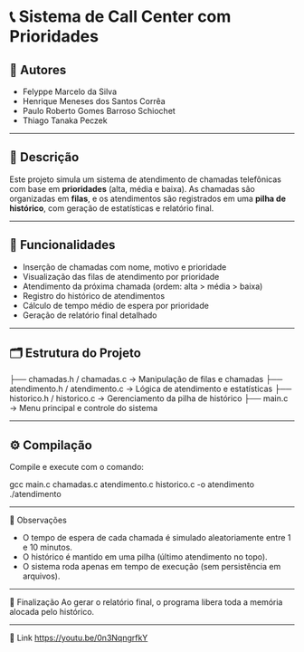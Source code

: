 # 📞 Sistema de Call Center com Prioridades

## 👥 Autores
- Felyppe Marcelo da Silva
- Henrique Meneses dos Santos Corrêa  
- Paulo Roberto Gomes Barroso Schiochet  
- Thiago Tanaka Peczek 

---

## 🧾 Descrição

Este projeto simula um sistema de atendimento de chamadas telefônicas com base em **prioridades** (alta, média e baixa). As chamadas são organizadas em **filas**, e os atendimentos são registrados em uma **pilha de histórico**, com geração de estatísticas e relatório final.

---

## 🎯 Funcionalidades

- Inserção de chamadas com nome, motivo e prioridade
- Visualização das filas de atendimento por prioridade
- Atendimento da próxima chamada (ordem: alta > média > baixa)
- Registro do histórico de atendimentos
- Cálculo de tempo médio de espera por prioridade
- Geração de relatório final detalhado

---

## 🗂️ Estrutura do Projeto

├── chamadas.h / chamadas.c → Manipulação de filas e chamadas
├── atendimento.h / atendimento.c → Lógica de atendimento e estatísticas
├── historico.h / historico.c → Gerenciamento da pilha de histórico
├── main.c → Menu principal e controle do sistema

---

## ⚙️ Compilação

Compile e execute com o comando:

gcc main.c chamadas.c atendimento.c historico.c -o atendimento
./atendimento

---

📌 Observações

- O tempo de espera de cada chamada é simulado aleatoriamente entre 1 e 10 minutos.
- O histórico é mantido em uma pilha (último atendimento no topo).
- O sistema roda apenas em tempo de execução (sem persistência em arquivos).

---

🧹 Finalização
Ao gerar o relatório final, o programa libera toda a memória alocada pelo histórico.

---

🔗 Link
https://youtu.be/0n3NqngrfkY
